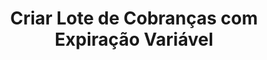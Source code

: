 ---
title: Criar Lote de Cobranças com Expiração Variável
api:
  file: OrderV.json
  operationId: post_orderv-batch
hidden: false
---